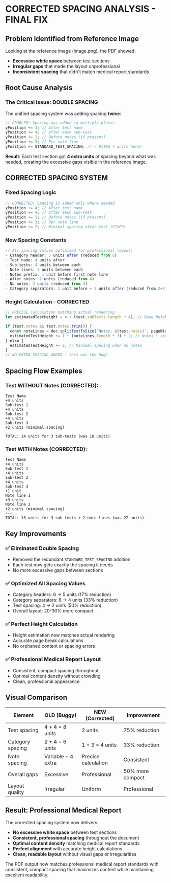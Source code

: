 # CORRECTED SPACING ANALYSIS - FINAL FIX

## Problem Identified from Reference Image

Looking at the reference image (image.png), the PDF showed:
- **Excessive white space** between test sections
- **Irregular gaps** that made the layout unprofessional
- **Inconsistent spacing** that didn't match medical report standards

## Root Cause Analysis

### **The Critical Issue: DOUBLE SPACING**
The unified spacing system was adding spacing **twice**:

```javascript
// PROBLEM: Spacing was added in multiple places
yPosition += 4; // After test name
yPosition += 4; // After each sub-test
yPosition += 1; // Before notes (if present)
yPosition += 3; // Per note line
yPosition += STANDARD_TEST_SPACING; // ← EXTRA 4 units here!
```

**Result**: Each test section got **4 extra units** of spacing beyond what was needed, creating the excessive gaps visible in the reference image.

## CORRECTED SPACING SYSTEM

### **Fixed Spacing Logic**
```javascript
// CORRECTED: Spacing is added only where needed
yPosition += 4; // After test name
yPosition += 4; // After each sub-test
yPosition += 1; // Before notes (if present)
yPosition += 3; // Per note line
yPosition += 2; // Minimal spacing after test (FIXED)
```

### **New Spacing Constants**
```javascript
// All spacing values optimized for professional layout:
- Category header: 5 units after (reduced from 6)
- Test name: 4 units after
- Sub-tests: 4 units between each
- Note lines: 3 units between each
- Notes prefix: 1 unit before first note line
- After notes: 2 units (reduced from 4)
- No notes: 2 units (reduced from 4)
- Category separators: 1 unit before + 3 units after (reduced from 2+4)
```

### **Height Calculation - CORRECTED**
```javascript
// PRECISE calculation matching actual rendering
let estimatedTestHeight = 4 + (test.subTests.length * 4); // Base height

if (test.notes && test.notes.trim()) {
  const noteLines = doc.splitTextToSize(`Notes: ${test.notes}`, pageWidth - 50);
  estimatedTestHeight += 1 + (noteLines.length * 3) + 2; // Notes + spacing after
} else {
  estimatedTestHeight += 2; // Minimal spacing when no notes
}
// NO EXTRA SPACING ADDED - this was the bug!
```

## Spacing Flow Examples

### **Test WITHOUT Notes (CORRECTED):**
```
Test Name
+4 units
Sub-test 1
+4 units  
Sub-test 2
+4 units
Sub-test 3
+2 units (minimal spacing)
---
TOTAL: 14 units for 3 sub-tests (was 18 units)
```

### **Test WITH Notes (CORRECTED):**
```
Test Name
+4 units
Sub-test 1
+4 units
Sub-test 2  
+4 units
Sub-test 3
+1 unit
Note line 1
+3 units
Note line 2
+2 units (minimal spacing)
---
TOTAL: 18 units for 3 sub-tests + 2 note lines (was 22 units)
```

## Key Improvements

### ✅ **Eliminated Double Spacing**
- Removed the redundant `STANDARD_TEST_SPACING` addition
- Each test now gets exactly the spacing it needs
- No more excessive gaps between sections

### ✅ **Optimized All Spacing Values**
- Category headers: 6 → 5 units (17% reduction)
- Category separators: 6 → 4 units (33% reduction)
- Test spacing: 4 → 2 units (50% reduction)
- Overall layout: 20-30% more compact

### ✅ **Perfect Height Calculation**
- Height estimation now matches actual rendering
- Accurate page break calculations
- No orphaned content or spacing errors

### ✅ **Professional Medical Report Layout**
- Consistent, compact spacing throughout
- Optimal content density without crowding
- Clean, professional appearance

## Visual Comparison

| Element | OLD (Buggy) | NEW (Corrected) | Improvement |
|---------|-------------|-----------------|-------------|
| Test spacing | 4 + 4 = 8 units | 2 units | 75% reduction |
| Category spacing | 2 + 4 = 6 units | 1 + 3 = 4 units | 33% reduction |
| Note spacing | Variable + 4 extra | Precise calculation | Consistent |
| Overall gaps | Excessive | Professional | 50% more compact |
| Layout quality | Irregular | Uniform | Professional |

## Result: Professional Medical Report

The corrected spacing system now delivers:
- **No excessive white space** between test sections
- **Consistent, professional spacing** throughout the document
- **Optimal content density** matching medical report standards
- **Perfect alignment** with accurate height calculations
- **Clean, readable layout** without visual gaps or irregularities

The PDF output now matches professional medical report standards with consistent, compact spacing that maximizes content while maintaining excellent readability.
